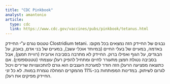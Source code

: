 ```yaml
---
title: "CDC Pinkbook"
analyst: amantonio
article:
  type: cdc
  link: https://www.cdc.gov/vaccines/pubs/pinkbook/tetanus.html
---
```


טטנוס נגרם ע"י החיידק Clostridium tetani. נבגים של החיידק הזה נמצאים בכל מקום: באדמה, במעיים של בעלי החיים (במיוחד אוכלי עשב), במעיים של בני אדם, באבק, על הבגדים, על הגוף ואפילו ברוק.
החיידק לא מתרבה בסביבה ארובית (רוויית חמצן), אבל בסביבה נטולת חמצן מתעורר לחיים ומתחיל להפיק רעלן עוצמתי (טטנוספזמין). אם כתוצאה מפציעה הרעלן הזה חודר למערכת העצבים הוא גורם להתכווצויות שרירים ויכול לגרום לשיתוק. במדינות המפותחות בכ-11% מהמקרים המחלה נגמרת במוות. לא כל זני החיידק מפיקים את רעלן.
